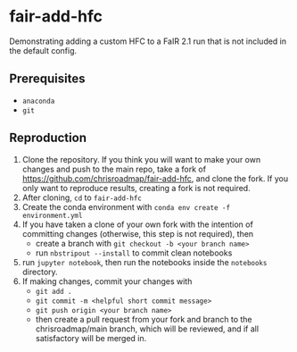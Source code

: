 # fair-add-hfc
Demonstrating adding a custom HFC to a FaIR 2.1 run that is not included in the default config.

## Prerequisites
- `anaconda`
- `git`

## Reproduction
1. Clone the repository. If you think you will want to make your own changes and push to the main repo, take a fork of https://github.com/chrisroadmap/fair-add-hfc, and clone the fork. If you only want to reproduce results, creating a fork is not required.
2. After cloning, `cd` to `fair-add-hfc`
3. Create the conda environment with `conda env create -f environment.yml`
4. If you have taken a clone of your own fork with the intention of committing changes (otherwise, this step is not required), then
   - create a branch with `git checkout -b <your branch name>`
   - run `nbstripout --install` to commit clean notebooks
5. run `jupyter notebook`, then run the notebooks inside the `notebooks` directory.
6. If making changes, commit your changes with
   - `git add .`
   - `git commit -m <helpful short commit message>`
   - `git push origin <your branch name>`
   - then create a pull request from your fork and branch to the chrisroadmap/main branch, which will be reviewed, and if all satisfactory will be merged in.
